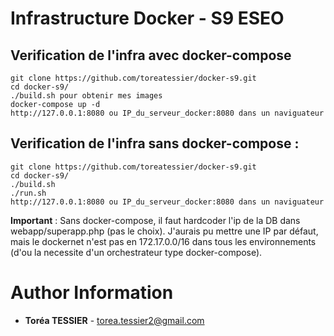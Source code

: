 # Infrastructure Docker - S9 ESEO


## Verification de l'infra avec docker-compose
```
git clone https://github.com/toreatessier/docker-s9.git
cd docker-s9/
./build.sh pour obtenir mes images
docker-compose up -d
http://127.0.0.1:8080 ou IP_du_serveur_docker:8080 dans un naviguateur
```


## Verification de l'infra sans docker-compose :
```
git clone https://github.com/toreatessier/docker-s9.git
cd docker-s9/
./build.sh
./run.sh
http://127.0.0.1:8080 ou IP_du_serveur_docker:8080 dans un naviguateur
```


**Important** :  Sans docker-compose, il faut hardcoder l'ip de la DB dans webapp/superapp.php (pas le choix). 
J'aurais pu mettre une IP par défaut, mais le dockernet n'est pas en 172.17.0.0/16 dans tous les environnements
(d'ou la necessite d'un orchestrateur type docker-compose).

# Author Information

* **Toréa TESSIER** - <torea.tessier2@gmail.com>
